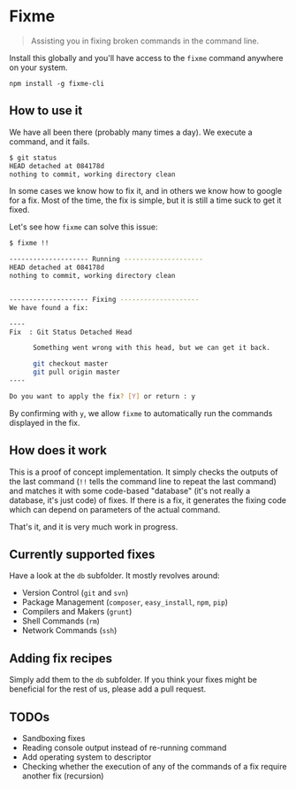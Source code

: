 # Fixme

> Assisting you in fixing broken commands in the command line.

Install this globally and you'll have access to the `fixme` command anywhere on your system.

```shell
npm install -g fixme-cli
```


## How to use it 

We have all been there (probably many times a day). We execute a command, and it fails.

```bash
$ git status
HEAD detached at 084178d
nothing to commit, working directory clean
```

In some cases we know how to fix it, and in others we know how to google for a fix. Most of the time, the fix is simple, but it is still a time suck to get it fixed.

Let's see how `fixme` can solve this issue:

```bash
$ fixme !!

-------------------- Running --------------------
HEAD detached at 084178d
nothing to commit, working directory clean


-------------------- Fixing --------------------
We have found a fix: 

----
Fix  : Git Status Detached Head

      Something went wrong with this head, but we can get it back.

      git checkout master
      git pull origin master
----

Do you want to apply the fix? [Y] or return : y
```

By confirming with `y`, we allow `fixme` to automatically run the commands displayed in the fix.


## How does it work

This is a proof of concept implementation. It simply checks the outputs of the last command (``!!`` tells the command line to repeat the last command) and matches it with some code-based "database" (it's not really a database, it's just code) of fixes. If there is a fix, it generates the fixing code which can depend on parameters of the actual command.

That's it, and it is very much work in progress.


## Currently supported fixes

Have a look at the `db` subfolder. It mostly revolves around:
- Version Control (``git`` and ``svn``)
- Package Management (``composer``, ``easy_install``, ``npm``, ``pip``)
- Compilers and Makers (``grunt``)
- Shell Commands (``rm``)
- Network Commands (``ssh``)


## Adding fix recipes

Simply add them to the `db` subfolder. If you think your fixes might be beneficial for the rest of us, please add a pull request.


## TODOs
- Sandboxing fixes
- Reading console output instead of re-running command
- Add operating system to descriptor
- Checking whether the execution of any of the commands of a fix require another fix (recursion)